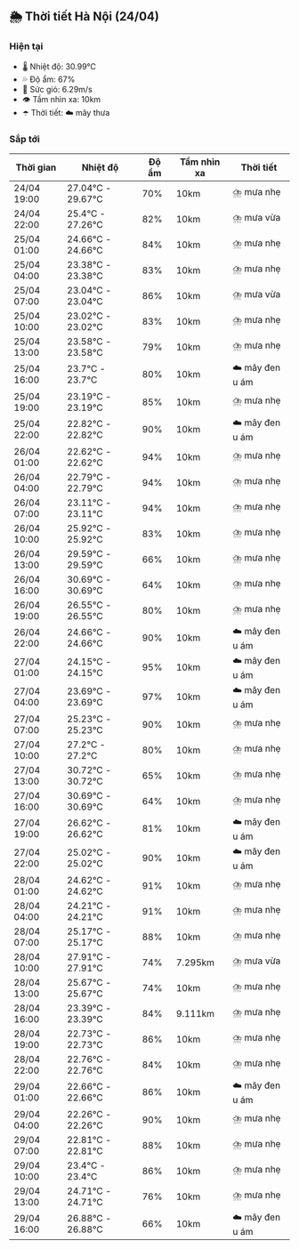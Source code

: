 ## 🌦️ Thời tiết Hà Nội (24/04)

### Hiện tại

- 🌡️ Nhiệt độ: 30.99℃
- 💦 Độ ẩm: 67%
- 💨 Sức gió: 6.29m/s
- 👁️ Tầm nhìn xa: 10km
- ☂️ Thời tiết: ☁️ mây thưa

### Sắp tới

| Thời gian | Nhiệt độ | Độ ẩm | Tầm nhìn xa | Thời tiết |
| --- | --- | --- | --- | --- |
| 24/04 19:00 | 27.04℃ - 29.67℃ | 70% | 10km | ⛈️ mưa nhẹ |
| 24/04 22:00 | 25.4℃ - 27.26℃ | 82% | 10km | ⛈️ mưa vừa |
| 25/04 01:00 | 24.66℃ - 24.66℃ | 84% | 10km | ⛈️ mưa nhẹ |
| 25/04 04:00 | 23.38℃ - 23.38℃ | 83% | 10km | ⛈️ mưa nhẹ |
| 25/04 07:00 | 23.04℃ - 23.04℃ | 86% | 10km | ⛈️ mưa vừa |
| 25/04 10:00 | 23.02℃ - 23.02℃ | 83% | 10km | ⛈️ mưa nhẹ |
| 25/04 13:00 | 23.58℃ - 23.58℃ | 79% | 10km | ⛈️ mưa nhẹ |
| 25/04 16:00 | 23.7℃ - 23.7℃ | 80% | 10km | ☁️ mây đen u ám |
| 25/04 19:00 | 23.19℃ - 23.19℃ | 85% | 10km | ⛈️ mưa nhẹ |
| 25/04 22:00 | 22.82℃ - 22.82℃ | 90% | 10km | ☁️ mây đen u ám |
| 26/04 01:00 | 22.62℃ - 22.62℃ | 94% | 10km | ⛈️ mưa nhẹ |
| 26/04 04:00 | 22.79℃ - 22.79℃ | 94% | 10km | ⛈️ mưa nhẹ |
| 26/04 07:00 | 23.11℃ - 23.11℃ | 94% | 10km | ⛈️ mưa nhẹ |
| 26/04 10:00 | 25.92℃ - 25.92℃ | 83% | 10km | ⛈️ mưa nhẹ |
| 26/04 13:00 | 29.59℃ - 29.59℃ | 66% | 10km | ⛈️ mưa nhẹ |
| 26/04 16:00 | 30.69℃ - 30.69℃ | 64% | 10km | ⛈️ mưa nhẹ |
| 26/04 19:00 | 26.55℃ - 26.55℃ | 80% | 10km | ⛈️ mưa nhẹ |
| 26/04 22:00 | 24.66℃ - 24.66℃ | 90% | 10km | ☁️ mây đen u ám |
| 27/04 01:00 | 24.15℃ - 24.15℃ | 95% | 10km | ☁️ mây đen u ám |
| 27/04 04:00 | 23.69℃ - 23.69℃ | 97% | 10km | ☁️ mây đen u ám |
| 27/04 07:00 | 25.23℃ - 25.23℃ | 90% | 10km | ⛈️ mưa nhẹ |
| 27/04 10:00 | 27.2℃ - 27.2℃ | 80% | 10km | ⛈️ mưa nhẹ |
| 27/04 13:00 | 30.72℃ - 30.72℃ | 65% | 10km | ⛈️ mưa nhẹ |
| 27/04 16:00 | 30.69℃ - 30.69℃ | 64% | 10km | ⛈️ mưa nhẹ |
| 27/04 19:00 | 26.62℃ - 26.62℃ | 81% | 10km | ☁️ mây đen u ám |
| 27/04 22:00 | 25.02℃ - 25.02℃ | 90% | 10km | ☁️ mây đen u ám |
| 28/04 01:00 | 24.62℃ - 24.62℃ | 91% | 10km | ⛈️ mưa nhẹ |
| 28/04 04:00 | 24.21℃ - 24.21℃ | 91% | 10km | ⛈️ mưa nhẹ |
| 28/04 07:00 | 25.17℃ - 25.17℃ | 88% | 10km | ⛈️ mưa nhẹ |
| 28/04 10:00 | 27.91℃ - 27.91℃ | 74% | 7.295km | ⛈️ mưa vừa |
| 28/04 13:00 | 25.67℃ - 25.67℃ | 74% | 10km | ⛈️ mưa nhẹ |
| 28/04 16:00 | 23.39℃ - 23.39℃ | 84% | 9.111km | ⛈️ mưa nhẹ |
| 28/04 19:00 | 22.73℃ - 22.73℃ | 86% | 10km | ⛈️ mưa nhẹ |
| 28/04 22:00 | 22.76℃ - 22.76℃ | 84% | 10km | ⛈️ mưa nhẹ |
| 29/04 01:00 | 22.66℃ - 22.66℃ | 86% | 10km | ☁️ mây đen u ám |
| 29/04 04:00 | 22.26℃ - 22.26℃ | 90% | 10km | ⛈️ mưa nhẹ |
| 29/04 07:00 | 22.81℃ - 22.81℃ | 88% | 10km | ⛈️ mưa nhẹ |
| 29/04 10:00 | 23.4℃ - 23.4℃ | 86% | 10km | ⛈️ mưa nhẹ |
| 29/04 13:00 | 24.71℃ - 24.71℃ | 76% | 10km | ⛈️ mưa nhẹ |
| 29/04 16:00 | 26.88℃ - 26.88℃ | 66% | 10km | ☁️ mây đen u ám |

